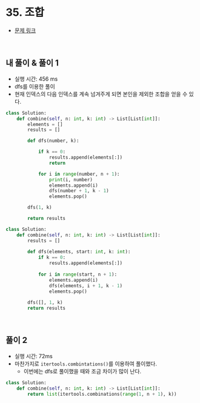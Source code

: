 # 35. 조합

- [문제 링크](https://leetcode.com/problems/combinations/)

<br>

## 내 풀이 & 풀이 1

- 실행 시간: 456 ms
- dfs를 이용한 풀이
- 현재 인덱스의 다음 인덱스를 계속 넘겨주게 되면 본인을 제외한 조합을 얻을 수 있다.

```python
class Solution:
    def combine(self, n: int, k: int) -> List[List[int]]:
        elements = []
        results = []

        def dfs(number, k):

            if k == 0:
                results.append(elements[:])
                return

            for i in range(number, n + 1):
                print(i, number)
                elements.append(i)
                dfs(number + 1, k - 1)
                elements.pop()

        dfs(1, k)

        return results

class Solution:
    def combine(self, n: int, k: int) -> List[List[int]]:
        results = []
        
        def dfs(elements, start: int, k: int):
            if k == 0:
                results.append(elements[:])
            
            for i in range(start, n + 1):
                elements.append(i)
                dfs(elements, i + 1, k - 1)
                elements.pop()
        
        dfs([], 1, k)
        return results
```

<br>

## 풀이 2

- 실행 시간: 72ms
- 마찬가지로 `itertools.combintations()`를 이용하여 풀이했다.
    - 이번에는 dfs로 풀이했을 때와 조금 차이가 많이 난다.

```python
class Solution:
    def combine(self, n: int, k: int) -> List[List[int]]:
        return list(itertools.combinations(range(1, n + 1), k))
```